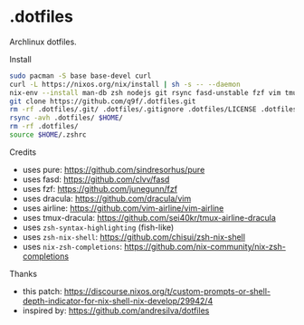 # .dotfiles
Archlinux dotfiles.

Install

```bash
sudo pacman -S base base-devel curl
curl -L https://nixos.org/nix/install | sh -s -- --daemon
nix-env --install man-db zsh nodejs git rsync fasd-unstable fzf vim tmux zsh-syntax-highlighting powerline keychain pure-prompt
git clone https://github.com/q9f/.dotfiles.git
rm -rf .dotfiles/.git/ .dotfiles/.gitignore .dotfiles/LICENSE .dotfiles/README.md
rsync -avh .dotfiles/ $HOME/
rm -rf .dotfiles/
source $HOME/.zshrc
```

Credits

- uses pure: https://github.com/sindresorhus/pure
- uses fasd: https://github.com/clvv/fasd
- uses fzf: https://github.com/junegunn/fzf
- uses dracula: https://github.com/dracula/vim
- uses airline: https://github.com/vim-airline/vim-airline
- uses tmux-dracula: https://github.com/sei40kr/tmux-airline-dracula
- uses `zsh-syntax-highlighting` (fish-like)
- uses `zsh-nix-shell`: https://github.com/chisui/zsh-nix-shell
- uses `nix-zsh-completions`: https://github.com/nix-community/nix-zsh-completions

Thanks

- this patch: https://discourse.nixos.org/t/custom-prompts-or-shell-depth-indicator-for-nix-shell-nix-develop/29942/4
- inspired by: https://github.com/andresilva/dotfiles
